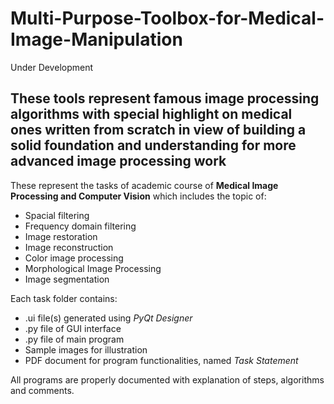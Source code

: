 # Multi-Purpose-Toolbox-for-Medical-Image-Manipulation
Under Development

## These tools represent famous image processing algorithms with special highlight on medical ones written from scratch in view of building a solid foundation and understanding for more advanced image processing work
These represent the tasks of academic course of **Medical Image Processing and Computer Vision** which includes the topic of:
- Spacial filtering
- Frequency domain filtering
- Image restoration
- Image reconstruction
- Color image processing
- Morphological Image Processing
- Image segmentation

Each task folder contains:
- .ui file(s) generated using *PyQt Designer*
- .py file of GUI interface
- .py file of main program
- Sample images for illustration
- PDF document for program functionalities, named *Task Statement*

All programs are properly documented with explanation of steps, algorithms and comments.
